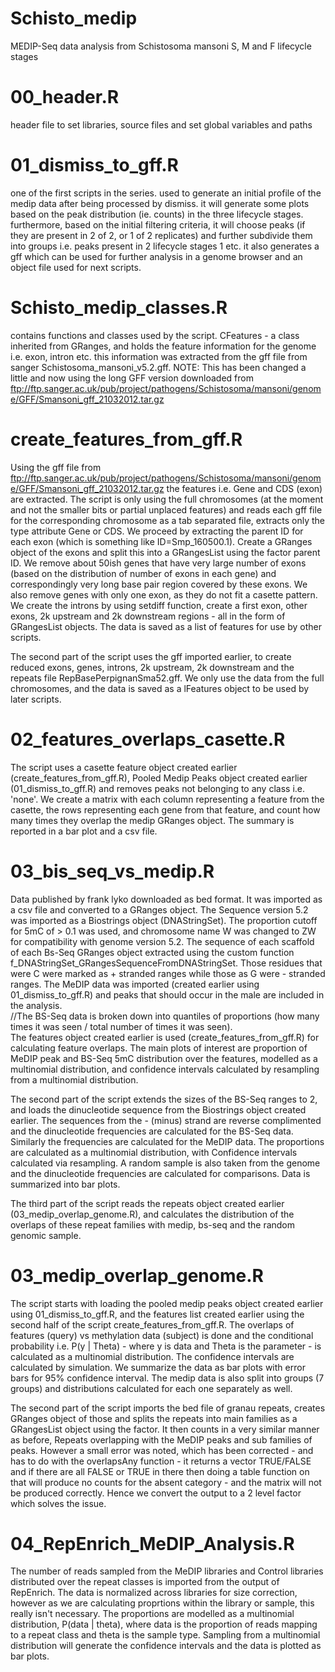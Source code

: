 # Schisto_medip
MEDIP-Seq data analysis from Schistosoma mansoni S, M and F lifecycle stages

# 00_header.R
header file to set libraries, source files and set global variables and paths

# 01_dismiss_to_gff.R
one of the first scripts in the series. used to generate an initial profile of the medip data after being processed by dismiss. 
it will generate some plots based on the peak distribution (ie. counts) in the three lifecycle stages. furthermore, based on the
initial filtering criteria, it will choose peaks (if they are present in 2 of 2, or 1 of 2 replicates) and further
subdivide them into groups i.e. peaks present in 2 lifecycle stages 1 etc. it also generates a gff which can be used
for further analysis in a genome browser and an object file used for next scripts.

# Schisto_medip_classes.R
contains functions and classes used by the script.
CFeatures - a class inherited from GRanges, and holds the feature information for the genome i.e. exon, intron etc. this
information was extracted from the gff file from sanger Schistosoma_mansoni_v5.2.gff. 
NOTE: This has been changed a little and now using the long GFF version downloaded from ftp://ftp.sanger.ac.uk/pub/project/pathogens/Schistosoma/mansoni/genome/GFF/Smansoni_gff_21032012.tar.gz

# create_features_from_gff.R
Using the gff file from ftp://ftp.sanger.ac.uk/pub/project/pathogens/Schistosoma/mansoni/genome/GFF/Smansoni_gff_21032012.tar.gz the
features i.e. Gene and CDS (exon) are extracted. The script is only using the full chromosomes (at the moment and not the smaller bits or partial unplaced features) and reads each gff file for the corresponding chromosome as a tab separated file, extracts only the type attribute Gene or CDS. We proceed by extracting the parent ID for each exon (which is something like ID=Smp_160500.1). Create a GRanges object of the exons and split this into a GRangesList using the factor parent ID. We remove about 50ish genes that have very
large number of exons (based on the distribution of number of exons in each gene) and correspondingly very long base pair region
covered by these exons. We also remove genes with only one exon, as they do not fit a casette pattern. We create the introns by
using setdiff function, create a first exon, other exons, 2k upstream and 2k downstream regions - all in the form of GRangesList
objects. The data is saved as a list of features for use by other scripts.  
  
The second part of the script uses the gff imported earlier, to create reduced exons, genes, introns, 2k upstream, 2k downstream and
the repeats file RepBasePerpignanSma52.gff. We only use the data from the full chromosomes, and the data is saved as a lFeatures 
object to be used by later scripts.

# 02_features_overlaps_casette.R
The script uses a casette feature object created earlier (create_features_from_gff.R), Pooled Medip Peaks object created earlier 
(01_dismiss_to_gff.R) and removes peaks not belonging to any class i.e. 'none'. We create a matrix with each column representing a 
feature from the casette, the rows representing each gene from that feature, and count how many times they overlap the medip GRanges
object. The summary is reported in a bar plot and a csv file.

# 03_bis_seq_vs_medip.R  
Data published by frank lyko downloaded as bed format. It was imported as a csv file and converted to a GRanges object. The Sequence
version 5.2 was imported as a Biostrings object (DNAStringSet). The proportion cutoff for 5mC of > 0.1 was used, and chromosome name 
W was changed to ZW for compatibility with genome version 5.2. The sequence of each scaffold of each Bs-Seq GRanges object extracted using the custom function f_DNAStringSet_GRangesSequenceFromDNAStringSet. Those residues that were C were marked as + stranded ranges while those as G were - stranded ranges. The MeDIP data was imported (created earlier using 01_dismiss_to_gff.R) and peaks that should occur in the male are included in the analysis.  
//The BS-Seq data is broken down into quantiles of proportions (how many times it was seen / total number of times it was seen).  
The features object created earlier is used (create_features_from_gff.R) for calculating feature overlaps. The main plots of interest are proportion of MeDIP peak and BS-Seq 5mC distribution over the features, modelled as a multinomial distribution, and confidence 
intervals calculated by resampling from a multinomial distribution. 
  
The second part of the script extends the sizes of the BS-Seq ranges to 2, and loads the dinucleotide sequence from the Biostrings
object created earlier. The sequences from the - (minus) strand are reverse complimented and the dinucleotide frequencies are
calculated for the BS-Seq data. Similarly the frequencies are calculated for the MeDIP data. The proportions are calculated as a 
multinomial distribution, with Confidence intervals calculated via resampling. A random sample is also taken from the genome and the 
dinucleotide frequencies are calculated for comparisons. Data is summarized into bar plots.  
  
The third part of the script reads the repeats object created earlier (03_medip_overlap_genome.R), and calculates the distribution
of the overlaps of these repeat families with medip, bs-seq and the random genomic sample.

# 03_medip_overlap_genome.R
The script starts with loading the pooled medip peaks object created earlier using 01_dismiss_to_gff.R, and the features list created
earlier using the second half of the script create_features_from_gff.R. The overlaps of features (query) vs methylation data (subject) is done and the conditional probability i.e. P(y | Theta) - where y is data and Theta is the parameter - is calculated as a 
multinomial distribution. The confidence intervals are calculated by simulation. We summarize the data as bar plots with error bars for 95% confidence interval. The medip data is also split into groups (7 groups) and distributions calculated for each one 
separately as well.  
  
The second part of the script imports the bed file of granau repeats, creates GRanges object of those and splits the repeats into 
main families as a GRangesList object using the factor. It then counts in a very similar manner as before, Repeats overlapping with 
the MeDIP peaks and sub families of peaks. However a small error was noted, which has been corrected - and has to do with the 
overlapsAny function - it returns a vector TRUE/FALSE and if there are all FALSE or TRUE in there then doing a table function on that 
will produce no counts for the absent category - and the matrix will not be produced correctly. Hence we convert the output to a 
2 level factor which solves the issue.

# 04_RepEnrich_MeDIP_Analysis.R
The number of reads sampled from the MeDIP libraries and Control libraries distributed over the repeat classes is imported from the 
output of RepEnrich. The data is normalized across libraries for size correction, however as we are calculating proprtions within the
library or sample, this really isn't necessary. The proportions are modelled as a multinomial distribution, P(data | theta), where 
data is the proportion of reads mapping to a repeat class and theta is the sample type. Sampling from a multinomial distribution will
generate the confidence intervals and the data is plotted as bar plots.


